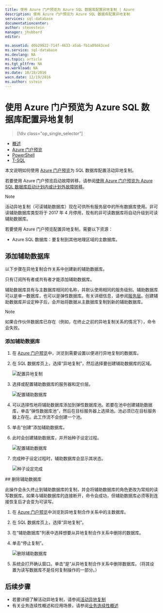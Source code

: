 ```yaml
---
title: 使用 Azure 门户预览为 Azure SQL 数据库配置异地复制 | Azure
description: 使用 Azure 门户预览为 Azure SQL 数据库配置异地复制
services: sql-database
documentationcenter: 
author: stevestein
manager: jhubbard
editor: 

ms.assetid: d0b29822-714f-4633-a5ab-fb1a09d43ced
ms.service: sql-database
ms.devlang: NA
ms.topic: article
ms.tgt_pltfrm: NA
ms.workload: NA
ms.date: 10/18/2016
wacn.date: 12/19/2016
ms.author: sstein
---
```


# 使用 Azure 门户预览为 Azure SQL 数据库配置异地复制

> [!div class="op_single_selector"]
- [概述](./sql-database-geo-replication-overview.md)
- [Azure 门户预览](./sql-database-geo-replication-portal.md)
- [PowerShell](./sql-database-geo-replication-powershell.md)
- [T-SQL](./sql-database-geo-replication-transact-sql.md)

本文说明如何使用 [Azure 门户预览](http://portal.azure.cn)为 SQL 数据库配置活动异地复制。

若要使用 Azure 门户预览启动故障转移，请参阅[使用 Azure 门户预览为 Azure SQL 数据库启动计划内或计划外故障转移](./sql-database-geo-replication-failover-portal.md)。

>[!NOTE]
> 活动异地复制（可读辅助数据库）现在可供所有服务层中的所有数据库使用。非可读辅助数据库类型将于 2017 年 4 月停用，现有的非可读数据库将自动升级到可读辅助数据库。

若要使用 Azure 门户预览配置异地复制，需要以下资源：

* Azure SQL 数据库：要复制到其他地理区域的主数据库。

## 添加辅助数据库
以下步骤在异地复制合作关系中创建新的辅助数据库。

只有订阅所有者或共有者才能添加辅助数据库。

辅助数据库具有与主数据库相同的名称，并默认使用相同的服务级别。辅助数据库可以是单一数据库，也可以是弹性数据库。有关详细信息，请参阅[服务层](./sql-database-service-tiers.md)。创建辅助数据库并设定种子后，会开始将数据从主数据库复制到新的辅助数据库。

> [!NOTE]
> 如果合作伙伴数据库已存在（例如，在终止之前的异地复制关系的情况下），命令会失败。

### 添加辅助数据库
1. 在 [Azure 门户预览](http://portal.azure.cn)中，浏览到需要设置以便进行异地复制的数据库。
2. 在 SQL 数据库页上，选择“异地复制”，然后选择要创建辅助数据库的区域。

    ![配置异地复制](./media/sql-database-geo-replication-portal/configure-geo-replication.png)  

3. 选择或配置辅助数据库的服务器和定价层。

    ![配置辅助数据库](./media/sql-database-geo-replication-portal/create-secondary.png)  

4. 可以选择性地将辅助数据库添加到弹性数据库池。若要在池中创建辅助数据库，单击“弹性数据库池”，然后在目标服务器上选择池。池必须已在目标服务器上存在。此工作流不会创建一个池。
5. 单击“创建”添加辅助数据库。
6. 此时会创建辅助数据库，并开始种子设定过程。

    ![配置辅助数据库](./media/sql-database-geo-replication-portal/seeding0.png)  

7. 完成种子设定过程时，辅助数据库会显示其状态。

    ![种子设定完成](./media/sql-database-geo-replication-portal/seeding-complete.png)  

##<a name="remove-secondary-database"></a> 删除辅助数据库

此操作会永久终止到辅助数据库的复制，并会将辅助数据库的角色更改为常规的读写数据库。如果与辅助数据库的连接断开，命令会成功，但辅助数据库必须等到连接恢复后才会变为可读写。

1. 在 [Azure 门户预览](http://portal.azure.cn)中浏览到异地复制合作关系中的主数据库。
2. 在 SQL 数据库页上，选择“异地复制”。
3. 在“辅助数据库”列表中选择想要从异地复制合作关系中删除的数据库。
4. 单击“停止复制”。

    ![删除辅助数据库](./media/sql-database-geo-replication-portal/remove-secondary.png)  

5. 系统会打开确认窗口。单击“是”从异地复制合作关系中删除数据库。（将其设置为读写数据库不是任何复制操作的一部分。）

## 后续步骤
- 若要详细了解活动异地复制，请参阅[活动异地复制](./sql-database-geo-replication-overview.md)
- 有关业务连续性概述和应用场景，请参阅[业务连续性概述](./sql-database-business-continuity.md)

<!---HONumber=Mooncake_1212_2016-->
